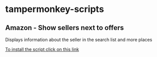 # tampermonkey-scripts

## Amazon - Show sellers next to offers

Displays information about the seller in the search list and more places

[To install the script click on this link](https://raw.githubusercontent.com/erdnussflips/tampermonkey-scripts/master/amazon.show-sellers-next-to-offers.user.js)
